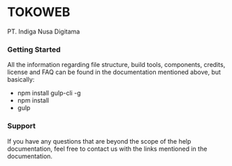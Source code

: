 # TOKOWEB
PT. Indiga Nusa Digitama

### Getting Started
All the information regarding file structure, build tools, components, credits, license and FAQ can be found in the documentation mentioned above, but basically:
- npm install gulp-cli -g
- npm install
- gulp

### Support
If you have any questions that are beyond the scope of the help documentation, feel free to contact us with the links mentioned in the documentation.
